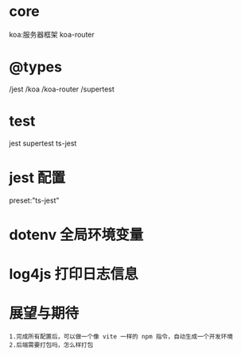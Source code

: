 # core

koa:服务器框架
koa-router

# @types

/jest
/koa
/koa-router
/supertest

# test

jest
supertest
ts-jest

# jest 配置

<!-- jest 本身不支持ts，需要使用ts编译器 -->

preset:"ts-jest"

# dotenv 全局环境变量

# log4js 打印日志信息

# 展望与期待

```
1.完成所有配置后，可以做一个像 vite 一样的 npm 指令，自动生成一个开发环境
2.后端需要打包吗，怎么样打包
```
